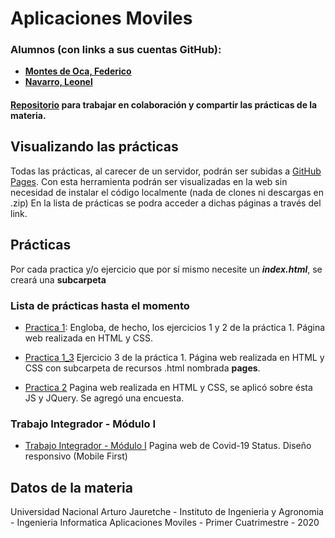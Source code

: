 # Aplicaciones Moviles

### Alumnos (con links a sus cuentas GitHub):

- **[Montes de Oca, Federico](https://github.com/FedeMDO)**
- **[Navarro, Leonel](https://github.com/LeoSalgueiro)**

#### [Repositorio](https://github.com/LeoSalgueiro/LeoSalgueiro.github.io) para trabajar en colaboración y compartir las prácticas de la materia.

## Visualizando las prácticas

Todas las prácticas, al carecer de un servidor, podrán ser subidas a [GitHub Pages](https://pages.github.com/). Con esta herramienta podrán ser visualizadas en la web sin necesidad de instalar el código localmente (nada de clones ni descargas en .zip)
En la lista de prácticas se podra acceder a dichas páginas a través del link.

## Prácticas

Por cada practica y/o ejercicio que por sí mismo necesite un **_index.html_**, se creará una **subcarpeta**

### Lista de prácticas hasta el momento

- [Practica 1](https://leosalgueiro.github.io/practica1): Engloba, de hecho, los ejercicios 1 y 2 de la práctica 1. Página web realizada en HTML y CSS.

- [Practica 1_3](https://leosalgueiro.github.io/practica1_3) Ejercicio 3 de la práctica 1. Página web realizada en HTML y CSS con subcarpeta de recursos .html nombrada **pages**.

- [Practica 2](https://leosalgueiro.github.io/practica2) Pagina web realizada en HTML y CSS, se aplicó sobre ésta JS y JQuery. Se agregó una encuesta.


### Trabajo Integrador - Módulo I

- [Trabajo Integrador - Módulo I](https://leosalgueiro.github.io/tpi/#) Pagina web de Covid-19 Status. Diseño responsivo (Mobile First)

## Datos de la materia

Universidad Nacional Arturo Jauretche - Instituto de Ingenieria y Agronomia - Ingenieria Informatica
Aplicaciones Moviles - Primer Cuatrimestre - 2020
